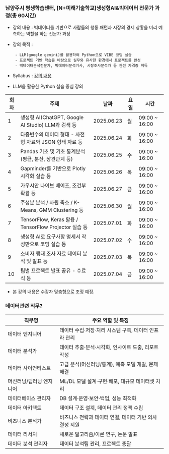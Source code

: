 ### 남양주시 평생학습센터, [N+미래기술학교]생성형AI&빅데이터 전문가 과정(총 60시간)
- 강의 내용 : 빅데이터를 기반으로 사람들의 행동 패턴과 시장의 경제 상황을 미리 예측하는 역할을 하는 전문가 과정
- 강의 목적  :

       - LLM(google gemini)를 활용하여 Python으로 VIBE 코딩 실습
       - 프로젝트 기반 학습을 바탕으로 실무와 유사한 환경에서 프로젝트를 완성
       - 빅데이터분석전문가, 빅데이터분석기사, 시장조사분석가 등 관련 자격증 취득
  
- Syllabus : [강의 내용](https://docs.google.com/document/d/e/2PACX-1vS-tkr7NCxINyR27HfnY3-aCUY27n0iguJiNnKd_k08xYgP-VpCzZl9KGbItsfyCIHu0ha9TE1ZbMVX/pub)
- LLM을 활용한 Python 실습 중심 강의

| 회차 | 주제                                                                 | 날짜         | 요일 | 시간             |
|------|----------------------------------------------------------------------|--------------|------|------------------|
| 1    | 생성형 AI(ChatGPT, Google AI Studio) LLM과 검색 등                 | 2025.06.23   | 월   | 09:00 ~ 16:00    |
| 2    | 다중변수의 데이터 형태 - 사전형 자료와 JSON 형태 자료 등           | 2025.06.24   | 화   | 09:00 ~ 16:00    |
| 3    | Pandas 기초 및 기초 통계분석 (평균, 분산, 상관관계 등)             | 2025.06.25   | 수   | 09:00 ~ 16:00    |
| 4    | Gapminder를 기반으로 Plotly 시각화 실습 등                         | 2025.06.26   | 목   | 09:00 ~ 16:00    |
| 5    | 가우시안 나이브 베이즈, 조건부확률 등                               | 2025.06.27   | 금   | 09:00 ~ 16:00    |
| 6    | 주성분 분석 / 차원 축소 / K-Means, GMM Clustering 등               | 2025.06.30   | 월   | 09:00 ~ 16:00    |
| 7    | TensorFlow, Keras 활용 / TensorFlow Projector 실습 등              | 2025.07.01   | 화   | 09:00 ~ 16:00    |
| 8    | 생성형 AI로 요구사항 명세서 작성만으로 코딩 실습 등                | 2025.07.02   | 수   | 09:00 ~ 16:00    |
| 9    | 소비자 행태 조사 자료 데이터 분석 및 발표 등                        | 2025.07.03   | 목   | 09:00 ~ 16:00    |
| 10   | 팀별 프로젝트 발표 공유 - 수료식 등                                 | 2025.07.04   | 금   | 09:00 ~ 16:00    |

* 본 강의 내용은 수강자 맞춤형으로 조정 예정.
  
### 데이터관련 직무?
| 직무명                   | 주요 역할 및 특징                                                      |
|-------------------------|---------------------------------------------------------------------|
| 데이터 엔지니어           | 데이터 수집·저장·처리 시스템 구축, 데이터 인프라 관리                  |
| 데이터 분석가             | 데이터 추출·분석·시각화, 인사이트 도출, 리포트 작성                   |
| 데이터 사이언티스트       | 고급 분석(머신러닝/통계), 예측 모델 개발, 문제 해결                   |
| 머신러닝/딥러닝 엔지니어  | ML/DL 모델 설계·구현·배포, 대규모 데이터셋 처리                       |
| 데이터베이스 관리자       | DB 설계·운영·보안·백업, 성능 최적화                                 |
| 데이터 아키텍트           | 데이터 구조 설계, 데이터 관리 정책 수립                              |
| 비즈니스 분석가           | 비즈니스 전략과 데이터 연결, 데이터 기반 의사결정 지원                |
| 데이터 리서처             | 새로운 알고리즘/이론 연구, 논문 발표                                 |
| 데이터 분석 관리자         | 데이터 분석팀 관리, 프로젝트 총괄                                    |

